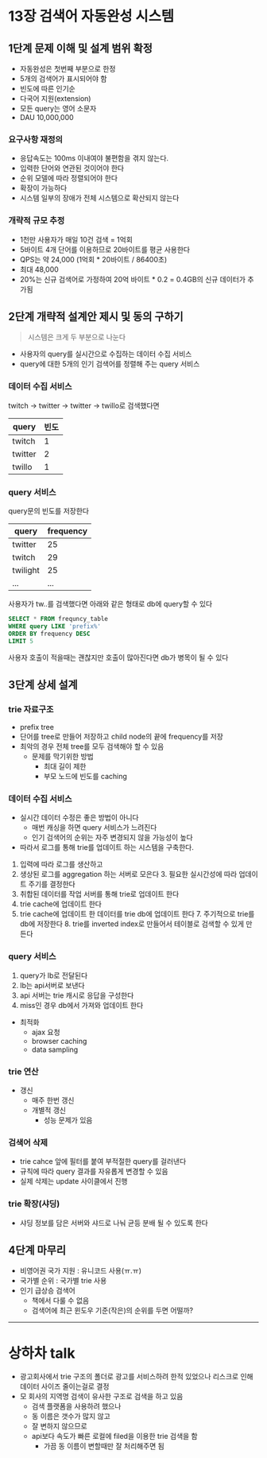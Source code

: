 # 13장 검색어 자동완성 시스템
## 1단계 문제 이해 및 설계 범위 확정
* 자동완성은 첫번째 부분으로 한정
* 5개의 검색어가 표시되어야 함
* 빈도에 따른 인기순
* 다국어 지원(extension)
* 모든 query는 영어 소문자
* DAU 10,000,000

### 요구사항 재정의
* 응답속도는 100ms 이내여야 불편함을 겪지 않는다.
* 입력한 단어와 연관된 것이어야 한다
* 순위 모델에 따라 정렬되어야 한다
* 확장이 가능하다
* 시스템 일부의 장애가 전체 시스템으로 확산되지 않는다

### 개략적 규모 추정
* 1천만 사용자가 매일 10건 검색 = 1억회
* 5바이트 4개 단어를 이용하므로 20바이트를 평균 사용한다
* QPS는 약 24,000 (1억회 * 20바이트 / 86400초)
* 최대 48,000
* 20%는 신규 검색어로 가정하여 20억 바이트 * 0.2 = 0.4GB의 신규 데이터가 추가됨

## 2단계 개략적 설계안 제시 및 동의 구하기
> 시스템은 크게 두 부분으로 나눈다
* 사용자의 query를 실시간으로 수집하는 데이터 수집 서비스
* query에 대한 5개의 인기 검색어를 정렬해 주는 query 서비스

### 데이터 수집 서비스
twitch -> twitter -> twitter -> twillo로 검색했다면

|query|빈도|
|---|---|
|twitch|1|
|twitter|2|
|twillo|1|

### query 서비스
query문의 빈도를 저장한다

| query     | frequency |
|-----------|-----------|
| twitter   | 25        |
| twitch    | 29        |
| twilight | 25        |
|...|...|

사용자가 tw..를 검색했다면 아래와 같은 형태로 db에 query할 수 있다
```SQL
SELECT * FROM frequncy_table
WHERE query LIKE 'prefix%'
ORDER BY frequency DESC
LIMIT 5
```

사용자 호출이 적을때는 괜찮지만 호출이 많아진다면 db가 병목이 될 수 있다

## 3단계 상세 설계

### trie 자료구조
* prefix tree
* 단어를 tree로 만들어 저장하고 child node의 끝에 frequency를 저장
* 최악의 경우 전체 tree를 모두 검색해야 할 수 있음
  * 문제를 막기위한 방법
    * 최대 길이 제한
    * 부모 노드에 빈도를 caching

### 데이터 수집 서비스
* 실시간 데이터 수정은 좋은 방법이 아니다
  * 매번 캐싱을 하면 query 서비스가 느려진다
  * 인기 검색어의 순위는 자주 변경되지 않을 가능성이 높다
* 따라서 로그를 통해 trie를 업데이트 하는 시스템을 구축한다.

1. 입력에 따라 로그를 생산하고
2. 생상된 로그를 aggregation 하는 서버로 모은다
   3. 필요한 실시간성에 따라 업데이트 주기를 결정한다
4. 취합된 데이터를 작업 서버를 통해 trie로 업데이트 한다
5. trie cache에 업데이트 한다
6. trie cache에 업데이트 한 데이터를 trie db에 업데이트 한다
   7. 주기적으로 trie를 db에 저장한다
   8. trie를 inverted index로 만들어서 테이블로 검색할 수 있게 만든다

### query 서비스
1. query가 lb로 전달된다
2. lb는 api서버로 보낸다
3. api 서버는 trie 캐시로 응답을 구성한다
4. miss인 경우 db에서 가져와 업데이트 한다

* 최적화
  * ajax 요청
  * browser caching
  * data sampling

### trie 연산
* 갱신
  * 매주 한번 갱신
  * 개별적 갱신
    * 성능 문제가 있음

### 검색어 삭제
* trie cahce 앞에 필터를 붙여 부적절한 query를 걸러낸다
* 규칙에 따라 query 결과를 자유롭게 변경할 수 있음
* 실제 삭제는 update 사이클에서 진행


### trie 확장(샤딩)
* 샤딩 정보를 담은 서버와 샤드로 나눠 균등 분배 될 수 있도록 한다

## 4단계 마무리
* 비영어권 국가 지원 : 유니코드 사용(ㅠ.ㅠ)
* 국가별 순위 : 국가별 trie 사용
* 인기 급상승 검색어
  * 책에서 다룰 수 없음
  * 검색어에 최근 윈도우 기준(작은)의 순위를 두면 어떨까?


---
# 상하차 talk
* 광고회사에서 trie 구조의 폴더로 광고를 서비스하려 한적 있었으나 리스크로 인해 데이터 사이즈 줄이는걸로 결정
* 모 회사의 지역명 검색이 유사한 구조로 검색을 하고 있음
  * 검색 플랫폼을 사용하려 했으나
  * 동 이름은 갯수가 많지 않고
  * 잘 변하지 않으므로
  * api보다 속도가 빠른 로컬에 filed을 이용한 trie 검색을 함
    * 가끔 동 이름이 변할때만 잘 처리해주면 됨